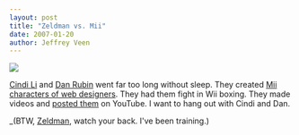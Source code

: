 ```yaml
--- 
layout: post
title: "Zeldman vs. Mii"
date: 2007-01-20
author: Jeffrey Veen
---
```

<a href="http://www.flickr.com/photos/cindyli/347624469/"><img src="http://farm1.static.flickr.com/149/347624469_cc70bd76cc_d.jpg" /></a>

<a href="http://www.cindyli.com/">Cindi Li</a> and <a href="http://superfluousbanter.org/">Dan Rubin</a> went far too long without sleep. They created <a href="http://www.flickr.com/photos/cindyli/sets/72157594466343737/">Mii characters of web designers</a>. They had them fight in Wii boxing. They made videos and <a href="http://www.youtube.com/watch?v=0qX8bPKJEnU">posted them</a> on YouTube. I want to hang out with Cindi and Dan.

_(BTW, <a href="http://www.zeldman.com/">Zeldman</a>, watch your back. I've been training.)
&#8203;